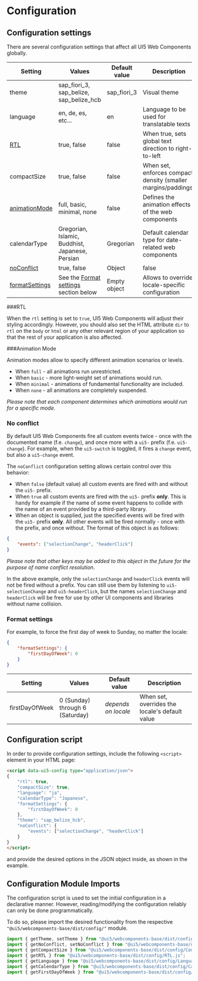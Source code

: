 # Configuration


## Configuration settings

There are several configuration settings that affect all UI5 Web Components globally.

  Setting    |                     Values                      | Default value |                          Description
------------ | ----------------------------------------------- | ------------- | -------------------------------------------------------------
theme        | sap_fiori_3, sap_belize, sap_belize_hcb         | sap_fiori_3   | Visual theme
language     | en, de, es, etc...                              | en            | Language to be used for translatable texts
[RTL](#rtl)          | true, false                                     | false         | When true, sets global text direction to right-to-left
compactSize  | true, false                                     | false         | When set, enforces compact density (smaller margins/paddings)
[animationMode](#animationMode)  | full, basic, minimal, none  | false         | Defines the animation effects of the web components
calendarType | Gregorian, Islamic, Buddhist, Japanese, Persian | Gregorian     | Default calendar type for date-related web components
[noConflict](#noConflict)  | true, false | Object                            | false         | When set to true, all events will be fired with a "ui5-" prefix only
[formatSettings](#formatSettings)| See the [Format settings](#formatSettings) section below		| Empty object | Allows to override locale-specific configuration

<a name="rtl"></a>
###RTL
 
When the `rtl` setting is set to `true`, UI5 Web Components will adjust their styling accordingly.
However, you should also set the HTML attribute `dir` to `rtl` on the `body` or `html` or any other relevant region of your application
so that the rest of your application is also affected. 

<a name="animationMode"></a>
###Animation Mode

Animation modes allow to specify different animation scenarios or levels.
 - When `full` - all animations run unrestricted.
 - When `basic` - more light-weight set of animations would run.
 - When `minimal` - animations of fundamental functionality are included.
 - When `none` - all animations are completely suspended.

*Please note that each component determines which animations would run for a specific mode.*

<a name="noConflict"></a>
### No conflict

By default UI5 Web Components fire all custom events twice - once with the documented name (f.e. `change`), and once more with a `ui5-` prefix (f.e. `ui5-change`).
For example, when the `ui5-switch` is toggled, it fires a `change` event, but also a `ui5-change` event.

The `noConflict` configuration setting allows certain control over this behavior:
 - When `false` (default value) all custom events are fired with and without the `ui5-` prefix.
 - When `true` all custom events are fired with the `ui5-` prefix **only**. 
 This is handy for example if the name of some event happens to collide with the name of an event provided by a third-party library.
 - When an object is supplied, just the specified events will be fired with the `ui5-` prefix **only**.
 All other events will be fired normally - once with the prefix, and once without. 
 The format of this object is as follows:
 ```json
 {
	 "events": ["selectionChange", "headerClick"]
 }
 ```
 *Please note that other keys may be added to this object in the future for the purpose of name conflict resolution.*
 
 In the above example, only the `selectionChange` and `headerClick` events will not be fired without a prefix. 
 You can still use them by listening to `ui5-selectionChange` and `ui5-headerClick`, but the names `selectionChange` and `headerClick` will be
 free for use by other UI components and libraries without name collision.

<a name="formatSettings"></a>
### Format settings

For example, to force the first day of week to Sunday, no matter the locale:

```json
{
	"formatSettings": {
		"firstDayOfWeek": 0
	}
}
```

  Setting    |                     Values                      | Default value |                          Description
------------ | ----------------------------------------------- | ------------- | -------------------------------------------------------------
firstDayOfWeek | 0 (Sunday) through 6 (Saturday) | *depends on locale*     | When set, overrides the locale's default value


## Configuration script

In order to provide configuration settings, include the following ```<script>``` element in your HTML page:

```html
<script data-ui5-config type="application/json">
{
	"rtl": true,
	"compactSize": true,
	"language": "ja",
	"calendarType": "Japanese",
	"formatSettings": {
		"firstDayOfWeek": 0
	},
	"theme": "sap_belize_hcb",
	"noConflict": {
		"events": ["selectionChange", "headerClick"]
	}
}
</script>
```

and provide the desired options in the JSON object inside, as shown in the example.

## Configuration Module Imports

The configuration script is used to set the initial configuration in a declarative manner.
However, reading/modifying the configuration reliably can only be done programmatically.

To do so, please import the desired functionality from the respective `"@ui5/webcomponents-base/dist/config/"` module.

```js
import { getTheme, setTheme } from "@ui5/webcomponents-base/dist/config/Theme.js";
import { getNoConflict, setNoConflict } from "@ui5/webcomponents-base/dist/config/NoConflict.js";
import { getCompactSize } from "@ui5/webcomponents-base/dist/config/CompactSize.js";
import { getRTL } from "@ui5/webcomponents-base/dist/config/RTL.js";
import { getLanguage } from "@ui5/webcomponents-base/dist/config/Language.js";
import { getCalendarType } from "@ui5/webcomponents-base/dist/config/CalendarType.js";
import { getFirstDayOfWeek } from "@ui5/webcomponents-base/dist/config/FormatSettings.js";
```
